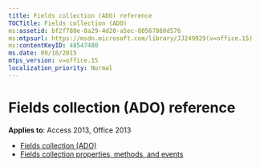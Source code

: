 ```yaml
---
title: Fields collection (ADO) reference
TOCTitle: Fields collection (ADO)
ms:assetid: bf2f780e-8a29-4d20-a5ec-80567860d576
ms:mtpsurl: https://msdn.microsoft.com/library/JJ249929(v=office.15)
ms:contentKeyID: 48547480
ms.date: 09/18/2015
mtps_version: v=office.15
localization_priority: Normal
---
```


# Fields collection (ADO) reference

**Applies to**: Access 2013, Office 2013

- [Fields collection (ADO)](fields-collection-ado.md)
- [Fields collection properties, methods, and events](fields-collection-properties-methods-and-events.md)

